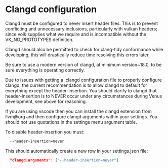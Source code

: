 
# Clangd configuration

  Clangd must be configured to never insert header files. This is to prevent conflicting and unnecessary inclusions,
  particularly with vulkan headers; since volk supplies what we require and is incompatible without the VK_NO_PROTOTYPES definition.

  Clangd should also be permitted to check for clang-tidy conformance while developing, this will drastically reduce time resolving this errors later.

  Be sure to use a modern version of clangd, at minimum version~18.0, to be sure everything is operating correctly.

  Due to issues with getting a .clangd configuration file to properly configure clangd, the current recommendation is to allow clangd to default for everything
  except the header-insertion. You should clarify to clangd that header-insertion is to NEVER occur under any circumstances during Venus development, see above for reasoning.

  If you are using vscode then you can install the clangd extension from llvm@org and then configure clangd arguments within your settings.
  You should not use quotations in the settings menu argument table.
  
  To disable header-insertion you must:

  ```bash
    --header-insertion=never
  ```
  
  This should automatically create a new row in your settings.json file:
  ```json
    "clangd.arguments": ["--header-insertion=never"]
  ```
